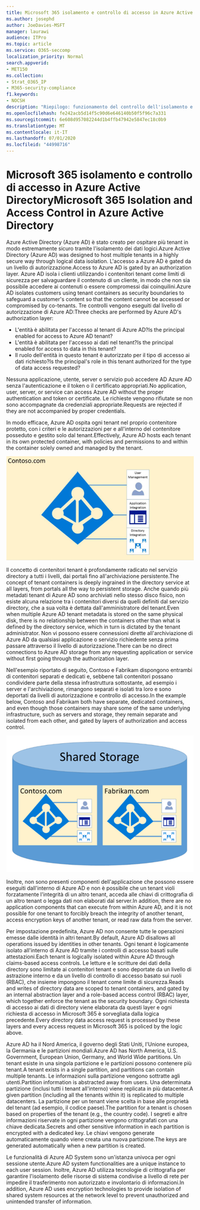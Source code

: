 ```yaml
---
title: Microsoft 365 isolamento e controllo di accesso in Azure Active Directory
ms.author: josephd
author: JoeDavies-MSFT
manager: laurawi
audience: ITPro
ms.topic: article
ms.service: O365-seccomp
localization_priority: Normal
search.appverid:
- MET150
ms.collection:
- Strat_O365_IP
- M365-security-compliance
f1.keywords:
- NOCSH
description: "Riepilogo: funzionamento del controllo dell'isolamento e dell'accesso all'interno di Azure Active Directory."
ms.openlocfilehash: fe242acb5d14f5c90d6e646140b50f5f96c7a331
ms.sourcegitcommit: 6e608d957082244d1b4ffb47942e5847ec18c0b9
ms.translationtype: MT
ms.contentlocale: it-IT
ms.lasthandoff: 07/01/2020
ms.locfileid: "44998716"
---
```

# <a name="microsoft-365-isolation-and-access-control-in-azure-active-directory"></a><span data-ttu-id="233c0-103">Microsoft 365 isolamento e controllo di accesso in Azure Active Directory</span><span class="sxs-lookup"><span data-stu-id="233c0-103">Microsoft 365 Isolation and Access Control in Azure Active Directory</span></span>

<span data-ttu-id="233c0-104">Azure Active Directory (Azure AD) è stato creato per ospitare più tenant in modo estremamente sicuro tramite l'isolamento dei dati logici.</span><span class="sxs-lookup"><span data-stu-id="233c0-104">Azure Active Directory (Azure AD) was designed to host multiple tenants in a highly secure way through logical data isolation.</span></span> <span data-ttu-id="233c0-105">L'accesso a Azure AD è gated da un livello di autorizzazione.</span><span class="sxs-lookup"><span data-stu-id="233c0-105">Access to Azure AD is gated by an authorization layer.</span></span> <span data-ttu-id="233c0-106">Azure AD isola i clienti utilizzando i contenitori tenant come limiti di sicurezza per salvaguardare il contenuto di un cliente, in modo che non sia possibile accedere ai contenuti o essere compromessi dai coinquilini.</span><span class="sxs-lookup"><span data-stu-id="233c0-106">Azure AD isolates customers using tenant containers as security boundaries to safeguard a customer's content so that the content cannot be accessed or compromised by co-tenants.</span></span> <span data-ttu-id="233c0-107">Tre controlli vengono eseguiti dal livello di autorizzazione di Azure AD:</span><span class="sxs-lookup"><span data-stu-id="233c0-107">Three checks are performed by Azure AD's authorization layer:</span></span>

- <span data-ttu-id="233c0-108">L'entità è abilitata per l'accesso al tenant di Azure AD?</span><span class="sxs-lookup"><span data-stu-id="233c0-108">Is the principal enabled for access to Azure AD tenant?</span></span>
- <span data-ttu-id="233c0-109">L'entità è abilitata per l'accesso ai dati nel tenant?</span><span class="sxs-lookup"><span data-stu-id="233c0-109">Is the principal enabled for access to data in this tenant?</span></span>
- <span data-ttu-id="233c0-110">Il ruolo dell'entità in questo tenant è autorizzato per il tipo di accesso ai dati richiesto?</span><span class="sxs-lookup"><span data-stu-id="233c0-110">Is the principal's role in this tenant authorized for the type of data access requested?</span></span>

<span data-ttu-id="233c0-111">Nessuna applicazione, utente, server o servizio può accedere AD Azure AD senza l'autenticazione e il token o il certificato appropriati.</span><span class="sxs-lookup"><span data-stu-id="233c0-111">No application, user, server, or service can access Azure AD without the proper authentication and token or certificate.</span></span> <span data-ttu-id="233c0-112">Le richieste vengono rifiutate se non sono accompagnate da credenziali appropriate.</span><span class="sxs-lookup"><span data-stu-id="233c0-112">Requests are rejected if they are not accompanied by proper credentials.</span></span>

<span data-ttu-id="233c0-113">In modo efficace, Azure AD ospita ogni tenant nel proprio contenitore protetto, con i criteri e le autorizzazioni per e all'interno del contenitore posseduto e gestito solo dal tenant.</span><span class="sxs-lookup"><span data-stu-id="233c0-113">Effectively, Azure AD hosts each tenant in its own protected container, with policies and permissions to and within the container solely owned and managed by the tenant.</span></span>
 
![Contenitore di Azure](media/office-365-isolation-azure-container.png)

<span data-ttu-id="233c0-115">Il concetto di contenitori tenant è profondamente radicato nel servizio directory a tutti i livelli, dai portali fino all'archiviazione persistente.</span><span class="sxs-lookup"><span data-stu-id="233c0-115">The concept of tenant containers is deeply ingrained in the directory service at all layers, from portals all the way to persistent storage.</span></span> <span data-ttu-id="233c0-116">Anche quando più metadati tenant di Azure AD sono archiviati nello stesso disco fisico, non esiste alcuna relazione tra i contenitori diversi da quelli definiti dal servizio directory, che a sua volta è dettata dall'amministratore del tenant.</span><span class="sxs-lookup"><span data-stu-id="233c0-116">Even when multiple Azure AD tenant metadata is stored on the same physical disk, there is no relationship between the containers other than what is defined by the directory service, which in turn is dictated by the tenant administrator.</span></span> <span data-ttu-id="233c0-117">Non vi possono essere connessioni dirette all'archiviazione di Azure AD da qualsiasi applicazione o servizio richiedente senza prima passare attraverso il livello di autorizzazione.</span><span class="sxs-lookup"><span data-stu-id="233c0-117">There can be no direct connections to Azure AD storage from any requesting application or service without first going through the authorization layer.</span></span>

<span data-ttu-id="233c0-118">Nell'esempio riportato di seguito, Contoso e Fabrikam dispongono entrambi di contenitori separati e dedicati e, sebbene tali contenitori possano condividere parte della stessa infrastruttura sottostante, ad esempio i server e l'archiviazione, rimangono separati e isolati tra loro e sono deportati da livelli di autorizzazione e controllo di accesso.</span><span class="sxs-lookup"><span data-stu-id="233c0-118">In the example below, Contoso and Fabrikam both have separate, dedicated containers, and even though those containers may share some of the same underlying infrastructure, such as servers and storage, they remain separate and isolated from each other, and gated by layers of authorization and access control.</span></span>
 
![Contenitori dedicati di Azure](media/office-365-isolation-azure-dedicated-containers.png)

<span data-ttu-id="233c0-120">Inoltre, non sono presenti componenti dell'applicazione che possono essere eseguiti dall'interno di Azure AD e non è possibile che un tenant violi forzatamente l'integrità di un altro tenant, acceda alle chiavi di crittografia di un altro tenant o legga dati non elaborati dal server.</span><span class="sxs-lookup"><span data-stu-id="233c0-120">In addition, there are no application components that can execute from within Azure AD, and it is not possible for one tenant to forcibly breach the integrity of another tenant, access encryption keys of another tenant, or read raw data from the server.</span></span>

<span data-ttu-id="233c0-121">Per impostazione predefinita, Azure AD non consente tutte le operazioni emesse dalle identità in altri tenant.</span><span class="sxs-lookup"><span data-stu-id="233c0-121">By default, Azure AD disallows all operations issued by identities in other tenants.</span></span> <span data-ttu-id="233c0-122">Ogni tenant è logicamente isolato all'interno di Azure AD tramite i controlli di accesso basati sulle attestazioni.</span><span class="sxs-lookup"><span data-stu-id="233c0-122">Each tenant is logically isolated within Azure AD through claims-based access controls.</span></span> <span data-ttu-id="233c0-123">Le letture e le scritture dei dati della directory sono limitate ai contenitori tenant e sono deportate da un livello di astrazione interno e da un livello di controllo di accesso basato sui ruoli (RBAC), che insieme impongono il tenant come limite di sicurezza.</span><span class="sxs-lookup"><span data-stu-id="233c0-123">Reads and writes of directory data are scoped to tenant containers, and gated by an internal abstraction layer and a role-based access control (RBAC) layer, which together enforce the tenant as the security boundary.</span></span> <span data-ttu-id="233c0-124">Ogni richiesta di accesso ai dati di directory viene elaborata da questi layer e ogni richiesta di accesso in Microsoft 365 è sorvegliata dalla logica precedente.</span><span class="sxs-lookup"><span data-stu-id="233c0-124">Every directory data access request is processed by these layers and every access request in Microsoft 365 is policed by the logic above.</span></span>

<span data-ttu-id="233c0-125">Azure AD ha il Nord America, il governo degli Stati Uniti, l'Unione europea, la Germania e le partizioni mondiali.</span><span class="sxs-lookup"><span data-stu-id="233c0-125">Azure AD has North America, U.S. Government, European Union, Germany, and World Wide partitions.</span></span> <span data-ttu-id="233c0-126">Un tenant esiste in una singola partizione e le partizioni possono contenere più tenant.</span><span class="sxs-lookup"><span data-stu-id="233c0-126">A tenant exists in a single partition, and partitions can contain multiple tenants.</span></span> <span data-ttu-id="233c0-127">Le informazioni sulla partizione vengono sottratte agli utenti.</span><span class="sxs-lookup"><span data-stu-id="233c0-127">Partition information is abstracted away from users.</span></span> <span data-ttu-id="233c0-128">Una determinata partizione (inclusi tutti i tenant all'interno) viene replicata in più datacenter.</span><span class="sxs-lookup"><span data-stu-id="233c0-128">A given partition (including all the tenants within it) is replicated to multiple datacenters.</span></span> <span data-ttu-id="233c0-129">La partizione per un tenant viene scelta in base alle proprietà del tenant (ad esempio, il codice paese).</span><span class="sxs-lookup"><span data-stu-id="233c0-129">The partition for a tenant is chosen based on properties of the tenant (e.g., the country code).</span></span> <span data-ttu-id="233c0-130">I segreti e altre informazioni riservate in ogni partizione vengono crittografati con una chiave dedicata.</span><span class="sxs-lookup"><span data-stu-id="233c0-130">Secrets and other sensitive information in each partition is encrypted with a dedicated key.</span></span> <span data-ttu-id="233c0-131">Le chiavi vengono generate automaticamente quando viene creata una nuova partizione.</span><span class="sxs-lookup"><span data-stu-id="233c0-131">The keys are generated automatically when a new partition is created.</span></span>

<span data-ttu-id="233c0-132">Le funzionalità di Azure AD System sono un'istanza univoca per ogni sessione utente.</span><span class="sxs-lookup"><span data-stu-id="233c0-132">Azure AD system functionalities are a unique instance to each user session.</span></span> <span data-ttu-id="233c0-133">Inoltre, Azure AD utilizza tecnologie di crittografia per garantire l'isolamento delle risorse di sistema condivise a livello di rete per impedire il trasferimento non autorizzato e involontario di informazioni.</span><span class="sxs-lookup"><span data-stu-id="233c0-133">In addition, Azure AD uses encryption technologies to provide isolation of shared system resources at the network level to prevent unauthorized and unintended transfer of information.</span></span>

